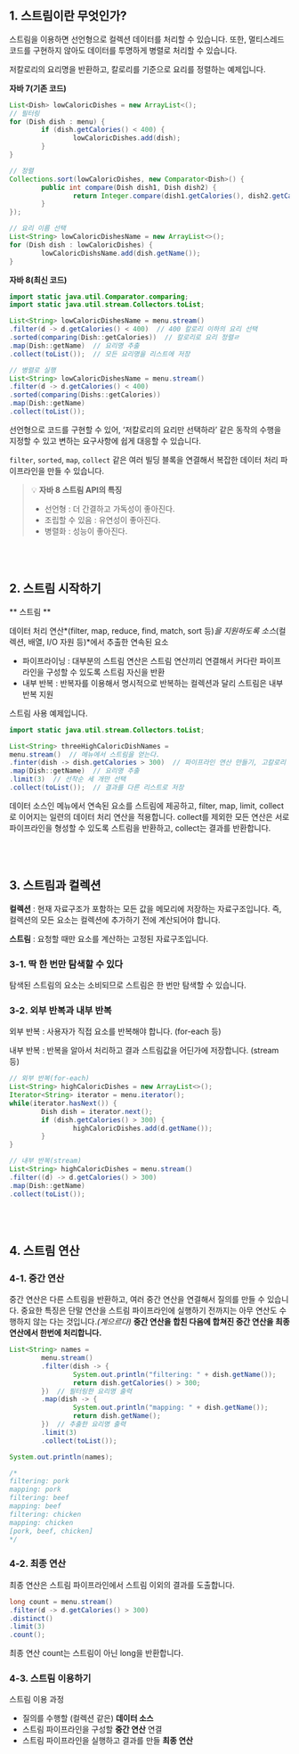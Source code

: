 ## 1. 스트림이란 무엇인가?

스트림을 이용하면 선언형으로 컬렉션 데이터를 처리할 수 있습니다. 또한, 멀티스레드 코드를 구현하지 않아도 데이터를 투명하게 병렬로 처리할 수 있습니다.

저칼로리의 요리명을 반환하고, 칼로리를 기준으로 요리를 정렬하는 예제입니다.

**자바 7(기존 코드)**

```java
List<Dish> lowCaloricDishes = new ArrayList<();
// 필터링
for (Dish dish : menu) {
		if (dish.getCalories() < 400) {
				lowCaloricDishes.add(dish);
		}
}

// 정렬
Collections.sort(lowCaloricDishes, new Comparator<Dish>() {
		public int compare(Dish dish1, Dish dish2) {
				return Integer.compare(dish1.getCalories(), dish2.getCalories());
		}
});

// 요리 이름 선택
List<String> lowCaloricDishesName = new ArrayList<>();
for (Dish dish : lowCaloricDishes) {
		lowCaloricDishsName.add(dish.getName());
}
```

**자바 8(최신 코드)**

```java
import static java.util.Comparator.comparing;
import static java.util.stream.Collectors.toList;

List<String> lowCaloricDishesName = menu.stream()
.filter(d -> d.getCalories() < 400)  // 400 칼로리 이하의 요리 선택
.sorted(comparing(Dish::getCalories))  // 칼로리로 요리 정렬ㄹ
.map(Dish::getName)  // 요리명 추출
.collect(toList());  // 모든 요리명을 리스트에 저장

// 병렬로 실행
List<String> lowCaloricDishesName = menu.stream()
.filter(d -> d.getCalories() < 400)
.sorted(comparing(Dishs::getCalories))
.map(Dish::getName)
.collect(toList());
```

선언형으로 코드를 구현할 수 있어, ‘저칼로리의 요리만 선택하라’ 같은 동작의 수행을 지정할 수 있고 변하는 요구사항에 쉽게 대응할 수 있습니다.

`filter`, `sorted`, `map`, `collect` 같은 여러 빌딩 블록을 연결해서 복잡한 데이터 처리 파이프라인을 만들 수 있습니다.

> 💡 **자바 8 스트림 API의 특징**
> - 선언형 : 더 간결하고 가독성이 좋아진다.
> - 조립할 수 있음 : 유연성이 좋아진다.
> - 병렬화 : 성능이 좋아진다.

<br>
<br>

## 2. 스트림 시작하기

** 스트림 **

데이터 처리 연산*(filter, map, reduce, find, match, sort 등)*을 지원하도록 소스*(컬렉션, 배열, I/O 자원 등)*에서 추출한 연속된 요소

- 파이프라이닝 : 대부분의 스트림 연산은 스트림 연산끼리 연결해서 커다란 파이프 라인을 구성할 수 있도록 스트림 자신을 반환
- 내부 반복 : 반복자를 이용해서 명시적으로 반복하는 컬렉션과 달리 스트림은 내부 반복 지원

스트림 사용 예제입니다.

```java
import static java.util.stream.Collectors.toList;

List<String> threeHighCaloricDishNames = 
menu.stream()  // 메뉴에서 스트림을 얻는다.
.finter(dish -> dish.getCalories > 300)  // 파이프라인 연산 만들기, 고칼로리 요리 필터링
.map(Dish::getName)  // 요리명 추출
.limit(3)  // 선착순 세 개만 선택
.collect(toList());  // 결과를 다른 리스트로 저장
```

데이터 소스인 메뉴에서 연속된 요소를 스트림에 제공하고, filter, map, limit, collect로 이어지는 일련의 데이터 처리 연산을 적용합니다. collect를 제외한 모든 연산은 서로 파이프라인을 형성할 수 있도록 스트림을 반환하고, collect는 결과를 반환합니다.

<br>
<br>

## 3. 스트림과 컬렉션

**컬렉션** : 현재 자료구조가 포함하는 모든 값을 메모리에 저장하는 자료구조입니다. 즉, 컬렉션의 모든 요소는 컬렉션에 추가하기 전에 계산되어야 합니다.

**스트림** : 요청할 때만 요소를 계산하는 고정된 자료구조입니다. 

### 3-1. 딱 한 번만 탐색할 수 있다

탐색된 스트림의 요소는 소비되므로 스트림은 한 번만 탐색할 수 있습니다.

### 3-2. 외부 반복과 내부 반복

외부 반복 : 사용자가 직접 요소를 반복해야 합니다. (for-each 등)

내부 반복 : 반복을 알아서 처리하고 결과 스트림값을 어딘가에 저장합니다. (stream 등)

```java
// 외부 반복(for-each)
List<String> highCaloricDishes = new ArrayList<>();
Iterator<String> iterator = menu.iterator();
while(iterator.hasNext()) {
		Dish dish = iterator.next();
		if (dish.getCalories() > 300) {
				highCaloricDishes.add(d.getName());
		}
}

// 내부 반복(stream)
List<String> highCaloricDishes = menu.stream()
.filter((d) -> d.getCalories() > 300)
.map(Dish::getName)
.collect(toList());
```

<br>
<br>

## 4. 스트림 연산

### 4-1. 중간 연산

중간 연산은 다른 스트림을 반환하고, 여러 중간 연산을 연결해서 질의를 만들 수 있습니다. 중요한 특징은 단말 연산을 스트림 파이프라인에 실행하기 전까지는 아무 연산도 수행하지 않는 다는 것입니다.*(게으르다)* **중간 연산을 합친 다음에 합쳐진 중간 연산을 최종 연산에서 한번에 처리합니다.**

```java
List<String> names = 
		menu.stream()
		.filter(dish -> {
				System.out.println("filtering: " + dish.getName());
				return dish.getCalories() > 300;
		})  // 필터링한 요리명 출력
		.map(dish -> {
				System.out.println("mapping: " + dish.getName());
				return dish.getName();
		})  // 추출한 요리명 출력
		.limit(3)
		.collect(toList());

System.out.println(names);

/*
filtering: pork
mapping: pork
filtering: beef
mapping: beef
filtering: chicken
mapping: chicken
[pork, beef, chicken]
*/
```

### 4-2. 최종 연산

최종 연산은 스트림 파이프라인에서 스트림 이외의 결과를 도출합니다.

```java
long count = menu.stream()
.filter(d -> d.getCalories() > 300)
.distinct()
.limit(3)
.count();
```

최종 연산 count는 스트림이 아닌 long을 반환합니다.

### 4-3. 스트림 이용하기

스트림 이용 과정

- 질의를 수행할 (컬렉션 같은) **데이터 소스**
- 스트림 파이프라인을 구성할 **중간 연산** 연결
- 스트림 파이프라인을 실행하고 결과를 만들 **최종 연산**